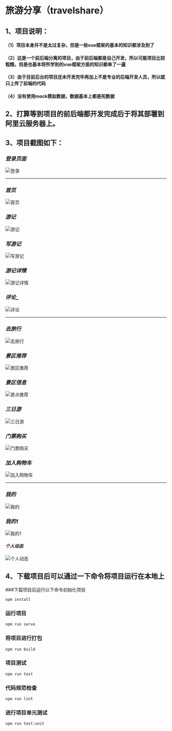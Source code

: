 # 旅游分享（travelshare）

## 1、项目说明：
   #### （1）项目本身并不是太过复杂，但是一些vue框架的基本的知识都涉及到了
   #### （2）这是一个前后端分离的项目，由于前后端都是自己开发，所以可能项目比较粗糙，但是也基本将所学到的vue框架方面的知识都串了一遍
   #### （3）由于目前后台的项目还未开发完毕再加上不是专业的后端开发人员，所以就只上传了前端的代码
   #### （4）没有使用mock模拟数据，数据基本上都是死数据


## 2、打算等到项目的前后端都开发完成后于将其部署到阿里云服务器上。


## 3、项目截图如下：
   ### _登录页面_
   ![登录](https://github.com/thinkerofjs/travelshare1/raw/travelshare_v1.0/src/images/login.png)
   
   ---
   
   ### _首页_
   ![首页](https://github.com/thinkerofjs/travelshare1/raw/travelshare_v1.0/src/images/home.png)
   
   ### _游记_
   ![游记](https://github.com/thinkerofjs/travelshare1/raw/travelshare_v1.0/src/images/travels.png)
   
   ### _写游记_
   ![写游记](https://github.com/thinkerofjs/travelshare1/raw/travelshare_v1.0/src/images/writetravel.png)
   
   ### _游记详情_
   ![游记详情](https://github.com/thinkerofjs/travelshare1/raw/travelshare_v1.0/src/images/travels_detail.png)
   
   ### _评论__
   ![评论](https://github.com/thinkerofjs/travelshare1/raw/travelshare_v1.0/src/images/comment.png)
      
      
   ---
   
   ### _去旅行_
   ![去旅行](https://github.com/thinkerofjs/travelshare1/raw/travelshare_v1.0/src/images/gotravel.png)
   
   ### _景区推荐_
   ![景区推荐](https://github.com/thinkerofjs/travelshare1/raw/travelshare_v1.0/src/images/jingqu.png)
   
   ### _景区信息_
   ![景点推荐](https://github.com/thinkerofjs/travelshare1/raw/travelshare_v1.0/src/images/jingdian.png)
   
   ### _三日游_
   ![三日游](https://github.com/thinkerofjs/travelshare1/raw/travelshare_v1.0/src/images/yi_ri_you.png)
   
   ### _门票购买_
   ![门票购买](https://github.com/thinkerofjs/travelshare1/raw/travelshare_v1.0/src/images/menpiao.png)
   
   ### _加入购物车_
   ![加入购物车](https://github.com/thinkerofjs/travelshare1/raw/travelshare_v1.0/src/images/buycar.png)
      
   
   ---
   
   ### _我的_
   ![我的](https://github.com/thinkerofjs/travelshare1/raw/travelshare_v1.0/src/images/mine.png)
   ### _我的1_
   ![我的1](https://github.com/thinkerofjs/travelshare1/raw/travelshare_v1.0/src/images/mine1.png)
   
   #### _个人动态_
   ![个人动态](https://github.com/thinkerofjs/travelshare1/raw/travelshare_v1.0/src/images/ge_ren_dong_tai.png)

## 4、下载项目后可以通过一下命令将项目运行在本地上
###下载项目后运行以下命令初始化项目
```
npm install
```

### 运行项目
```
npm run serve
```

### 将项目进行打包
```
npm run build
```

### 项目测试
```
npm run test
```

### 代码规范检查
```
npm run lint
```

### 进行项目单元测试
```
npm run test:unit
```
